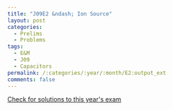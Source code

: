 ```yaml
---
title: "J09E2 &ndash; Ion Source"
layout: post
categories:
  - Prelims
  - Problems
tags:
  - E&M
  - J09
  - Capacitors
permalink: /:categories/:year/:month/E2:output_ext
comments: false
---
```

<object data="2009J2E.pdf" type="application/pdf" width="100%" height="500"></object>
<div class="message"><a href='https://princetonprelim.com/prelim/22/'>Check for solutions to this year's exam</a></div>